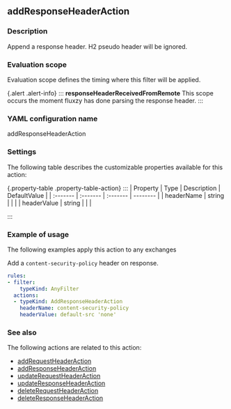 ## addResponseHeaderAction

### Description

Append a response header. H2 pseudo header will be ignored.

### Evaluation scope

Evaluation scope defines the timing where this filter will be applied. 

{.alert .alert-info}
:::
**responseHeaderReceivedFromRemote** This scope occurs the moment fluxzy has done parsing the response header.
:::

### YAML configuration name

addResponseHeaderAction

### Settings

The following table describes the customizable properties available for this action: 

{.property-table .property-table-action}
:::
| Property | Type | Description | DefaultValue |
| :------- | :------- | :------- | -------- |
| headerName | string |  |  |
| headerValue | string |  |  |

:::
### Example of usage

The following examples apply this action to any exchanges

Add a `content-security-policy` header on response.

```yaml
rules:
- filter:
    typeKind: AnyFilter
  actions:
  - typeKind: AddResponseHeaderAction
    headerName: content-security-policy
    headerValue: default-src 'none'
```



### See also

The following actions are related to this action: 

 - [addRequestHeaderAction](addRequestHeaderAction)
 - [addResponseHeaderAction](addResponseHeaderAction)
 - [updateRequestHeaderAction](updateRequestHeaderAction)
 - [updateResponseHeaderAction](updateResponseHeaderAction)
 - [deleteRequestHeaderAction](deleteRequestHeaderAction)
 - [deleteResponseHeaderAction](deleteResponseHeaderAction)

